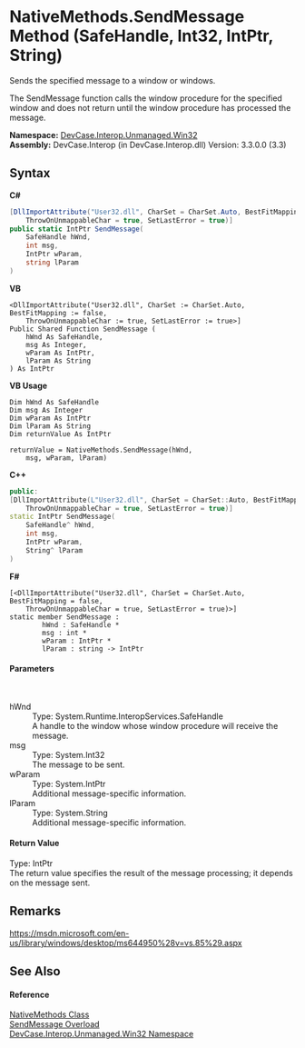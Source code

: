 # NativeMethods.SendMessage Method (SafeHandle, Int32, IntPtr, String)
 

Sends the specified message to a window or windows. 

 The SendMessage function calls the window procedure for the specified window and does not return until the window procedure has processed the message.

**Namespace:**&nbsp;<a href="N_DevCase_Interop_Unmanaged_Win32">DevCase.Interop.Unmanaged.Win32</a><br />**Assembly:**&nbsp;DevCase.Interop (in DevCase.Interop.dll) Version: 3.3.0.0 (3.3)

## Syntax

**C#**<br />
``` C#
[DllImportAttribute("User32.dll", CharSet = CharSet.Auto, BestFitMapping = false, 
	ThrowOnUnmappableChar = true, SetLastError = true)]
public static IntPtr SendMessage(
	SafeHandle hWnd,
	int msg,
	IntPtr wParam,
	string lParam
)
```

**VB**<br />
``` VB
<DllImportAttribute("User32.dll", CharSet := CharSet.Auto, BestFitMapping := false, 
	ThrowOnUnmappableChar := true, SetLastError := true>]
Public Shared Function SendMessage ( 
	hWnd As SafeHandle,
	msg As Integer,
	wParam As IntPtr,
	lParam As String
) As IntPtr
```

**VB Usage**<br />
``` VB Usage
Dim hWnd As SafeHandle
Dim msg As Integer
Dim wParam As IntPtr
Dim lParam As String
Dim returnValue As IntPtr

returnValue = NativeMethods.SendMessage(hWnd, 
	msg, wParam, lParam)
```

**C++**<br />
``` C++
public:
[DllImportAttribute(L"User32.dll", CharSet = CharSet::Auto, BestFitMapping = false, 
	ThrowOnUnmappableChar = true, SetLastError = true)]
static IntPtr SendMessage(
	SafeHandle^ hWnd, 
	int msg, 
	IntPtr wParam, 
	String^ lParam
)
```

**F#**<br />
``` F#
[<DllImportAttribute("User32.dll", CharSet = CharSet.Auto, BestFitMapping = false, 
	ThrowOnUnmappableChar = true, SetLastError = true)>]
static member SendMessage : 
        hWnd : SafeHandle * 
        msg : int * 
        wParam : IntPtr * 
        lParam : string -> IntPtr 

```


#### Parameters
&nbsp;<dl><dt>hWnd</dt><dd>Type: System.Runtime.InteropServices.SafeHandle<br />A handle to the window whose window procedure will receive the message.</dd><dt>msg</dt><dd>Type: System.Int32<br />The message to be sent.</dd><dt>wParam</dt><dd>Type: System.IntPtr<br />Additional message-specific information.</dd><dt>lParam</dt><dd>Type: System.String<br />Additional message-specific information.</dd></dl>

#### Return Value
Type: IntPtr<br />The return value specifies the result of the message processing; it depends on the message sent.

## Remarks
<a href="https://msdn.microsoft.com/en-us/library/windows/desktop/ms644950%28v=vs.85%29.aspx" target="_blank">https://msdn.microsoft.com/en-us/library/windows/desktop/ms644950%28v=vs.85%29.aspx</a>

## See Also


#### Reference
<a href="T_DevCase_Interop_Unmanaged_Win32_NativeMethods">NativeMethods Class</a><br /><a href="Overload_DevCase_Interop_Unmanaged_Win32_NativeMethods_SendMessage">SendMessage Overload</a><br /><a href="N_DevCase_Interop_Unmanaged_Win32">DevCase.Interop.Unmanaged.Win32 Namespace</a><br />